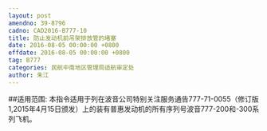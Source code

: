 ```yaml
---
layout: post
amendno: 39-8796
cadno: CAD2016-B777-10
title: 防止发动机前吊架排放管的堵塞
date: 2016-08-05 00:00:00 +0800
effdate: 2016-08-05 00:00:00 +0800
tag: B777
categories: 民航中南地区管理局适航审定处
author: 朱江
---
```


##适用范围:
本指令适用于列在波音公司特别关注服务通告777-71-0055（修订版1,2015年4月15日颁发）上的装有普惠发动机的所有序列号波音777-200和-300系列飞机。

